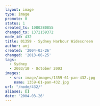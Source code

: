```yaml
---
layout: image
type: image
promote: 0
status: 1
created_ts: 1080280855
changed_ts: 1372159372
node_id: 432
title: 01359 - Sydney Harbour Widescreen
author: anj
created: '2004-03-26'
changed: '2013-06-25'
tags:
  - Sydney
  - 2003/10 - October 2003
images:
  - src: image/images/1359-61-pan-432.jpg
    name: 1359-61-pan-432.jpg
url: "/node/432/"
aliases: []
date: '2004-03-26'
---
```


